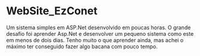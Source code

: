 # WebSite_EzConet
Um sistema simples em ASP.Net desenvolvido em poucas horas. O grande desafio foi aprender Asp.Net e desenvolver um pequeno sistema como este em menos de dois dias. Tenho muito o que aprender ainda, mas achei o máximo ter conseguido fazer algo bacana com pouco tempo.
